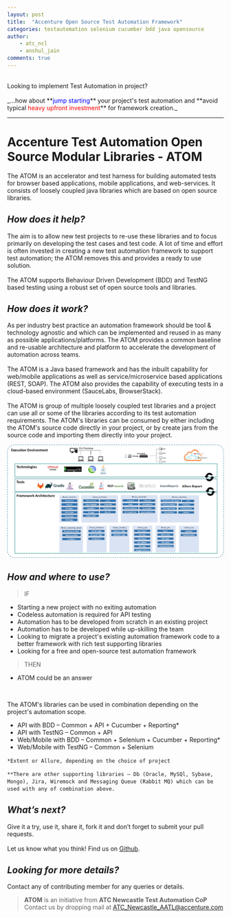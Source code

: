 ```yaml
---
layout: post
title:  "Accenture Open Source Test Automation Framework" 
categories: testautomation selenium cucumber bdd java opensource
author: 
    - atc_ncl
    - anshul_jain
comments: true
---
```

<br>
Looking to implement Test Automation in project?
<br><br>
_...how about **<span style="color: blue">jump starting</span>** your project's test automation and **avoid typical <span style="color: red">heavy upfront investment</span>** for framework creation._ 

****
# Accenture Test Automation Open Source Modular Libraries - ATOM
The ATOM is an accelerator and test harness for building automated tests for browser based applications, mobile applications, and web-services. It consists of loosely coupled java libraries which are based on open source libraries.

## _How does it help?_
The aim is to allow new test projects to re-use these libraries and to focus primarily on developing the test cases and test code. A lot of time and effort is often invested in creating a new test automation framework to support test automation; the ATOM removes this and provides a ready to use solution.
<br><br>
The ATOM supports Behaviour Driven Development (BDD) and TestNG based testing using a robust set of open source tools and libraries.

## _How does it work?_
As per industry best practice an automation framework should be tool & technology agnostic and which can be implemented and reused in as many as possible applications/platforms. The ATOM provides a common baseline and re-usable architecture and platform to accelerate the development of automation across teams.
<br><br>
The ATOM is a Java based framework and has the inbuilt capability for web/mobile applications as well as service/microservice based applications (REST, SOAP). The ATOM also provides the capability of executing tests in a cloud-based environment (SauceLabs, BrowserStack).
<br><br>
The ATOM is group of multiple loosely coupled test libraries and a project can use all or some of the libraries according to its test automation requirements. The ATOM's libraries can be consumed by either including the ATOM's source code directly in your project, or by create jars from the source code and importing them directly into your project.

![Test Automation Framework](/img/posts/accenture-os-taf/TAFARch.png)

## _How and where to use?_

>IF
* Starting a new project with no exiting automation
* Codeless automation is required for API testing
* Automation has to be developed from scratch in an existing project
* Automation has to be developed while up-skilling the team
* Looking to migrate a project's existing automation framework code to a better framework with rich test supporting libraries
* Looking for a free and open-source test automation framework

>THEN
* ATOM could be an answer

<br>

The ATOM's libraries can be used in combination depending on the project's automation scope. 
* API with BDD – Common + API + Cucumber + Reporting*
* API with TestNG – Common + API
* Web/Mobile with BDD – Common + Selenium + Cucumber + Reporting*
* Web/Mobile with TestNG – Common + Selenium

`*Extent or Allure, depending on the choice of project`

```**There are other supporting libraries – Db (Oracle, MySQl, Sybase, Mongo), Jira, Wiremock and Messaging Queue (Rabbit MQ) which can be used with any of combination above.``` 

## _What’s next?_
Give it a try, use it, share it, fork it and don’t forget to submit your pull requests.
<br><br>
Let us know what you think! Find us on [Github](https://github.com/Accenture/atom). 


## _Looking for more details?_
Contact any of contributing member for any queries or details. 

> **ATOM** is an initiative from **ATC Newcastle Test Automation CoP**
> Contact us by dropping mail at ATC_Newcastle_AATL@accenture.com 
